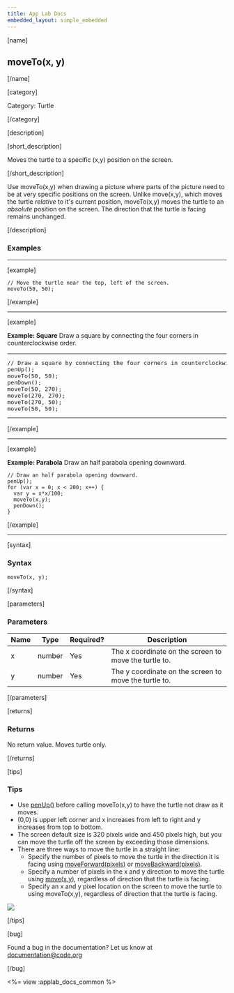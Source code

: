 ```yaml
---
title: App Lab Docs
embedded_layout: simple_embedded
---
```


[name]

## moveTo(x, y)

[/name]


[category]

Category: Turtle

[/category]

[description]

[short_description]

Moves the turtle to a specific (x,y) position on the screen.

[/short_description]

Use moveTo(x,y) when drawing a picture where parts of the picture need to be at very specific positions on the screen. Unlike move(x,y), which moves the turtle *relative* to it's current position, moveTo(x,y) moves the turtle to an *absolute* position on the screen. The direction that the turtle is facing remains unchanged.

[/description]

### Examples
____________________________________________________

[example]

```
// Move the turtle near the top, left of the screen.
moveTo(50, 50);
```

[/example]

____________________________________________________

[example]

**Example: Square** Draw a square by connecting the four corners in counterclockwise order.

<table>
<tr>
<td style="border-style:none; width:90%; padding:0px">
<pre>
// Draw a square by connecting the four corners in counterclockwise order.
penUp();
moveTo(50, 50);
penDown();
moveTo(50, 270);
moveTo(270, 270);
moveTo(270, 50);
moveTo(50, 50);
</pre>
</td>
<td style="border-style:none; width:10%; padding:0px">
<img src='https://images.code.org/57fc8705526006cebcc8fe293b279474-image-1445618010540.gif'>
</td>
</tr>
</table>

[/example]

____________________________________________________

[example]

**Example: Parabola** Draw an half parabola opening downward.

```
// Draw an half parabola opening downward.
penUp();
for (var x = 0; x < 200; x++) {
  var y = x*x/100;
  moveTo(x,y);
  penDown();
}
```

[/example]

____________________________________________________

[syntax]

### Syntax

```
moveTo(x, y);
```

[/syntax]

[parameters]

### Parameters

| Name  | Type | Required? | Description |
|-----------------|------|-----------|-------------|
| x | number | Yes | The x coordinate on the screen to move the turtle to.  |
| y | number | Yes | The y coordinate on the screen to move the turtle to.  |

[/parameters]

[returns]

### Returns
No return value. Moves turtle only.

[/returns]

[tips]

### Tips
- Use [penUp()](/applab/docs/penUp) before calling moveTo(x,y) to have the turtle not draw as it moves.
- (0,0) is upper left corner and x increases from left to right and y increases from top to bottom. 
- The screen default size is 320 pixels wide and 450 pixels high, but you can move the turtle off the screen by exceeding those dimensions.
- There are three ways to move the turtle in a straight line:
	- Specify the number of pixels to move the turtle in the direction it is facing using [moveForward(pixels)](/applab/docs/moveForward) or [moveBackward(pixels)](/applab/docs/moveBackward).
	- Specify a number of pixels in the x and y direction to move the turtle using [move(x,y)](/applab/docs/move), regardless of direction that the turtle is facing.
	- Specify an x and y pixel location on the screen to move the turtle to using moveTo(x,y), regardless of direction that the turtle is facing.

<img src='https://images.code.org/7de9a1ac26ad8630ebcb92e608c3803c-image-1445616750775.jpg'>

[/tips]

[bug]

Found a bug in the documentation? Let us know at documentation@code.org

[/bug]

<%= view :applab_docs_common %>
